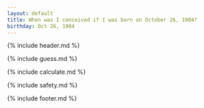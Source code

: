 ```yaml
---
layout: default
title: When was I conceived if I was born on October 26, 1904?
birthday: Oct 26, 1904
---
```


{% include header.md %}

{% include guess.md %}

{% include calculate.md %}

{% include safety.md %}

{% include footer.md %}



